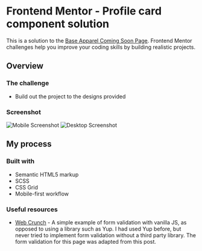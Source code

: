 # Frontend Mentor - Profile card component solution

This is a solution to the [Base Apparel Coming Soon Page](https://www.frontendmentor.io/challenges/base-apparel-coming-soon-page-5d46b47f8db8a7063f9331a0). Frontend Mentor challenges help you improve your coding skills by building realistic projects.

## Overview

### The challenge

-   Build out the project to the designs provided

### Screenshot

![Mobile Screenshot](./images/mobile_screenshot.jpg)
![Desktop Screenshot](./images/desktop_screenshot.jpg)

## My process

### Built with

-   Semantic HTML5 markup
-   SCSS
-   CSS Grid
-   Mobile-first workflow

### Useful resources

-   [Web Crunch](https://web-crunch.com/posts/vanilla-javascript-form-validation) - A simple example of form validation with vanilla JS, as opposed to using a library such as Yup. I had used Yup before, but never tried to implement form validation without a third party library. The form validation for this page was adapted from this post.

